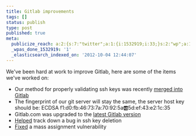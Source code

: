 ```yaml
---
title: Gitlab improvements
tags: []
status: publish
type: post
published: true
meta:
  publicize_reach: a:2:{s:7:"twitter";a:1:{i:1532919;i:33;}s:2:"wp";a:1:{i:0;i:1;}}
  _wpas_done_1532919: '1'
  _elasticsearch_indexed_on: '2012-10-04 12:44:07'
---
```

We've been hard at work to improve Gitlab, here are some of the items we've worked on:

- Our method for properly validating ssh keys was recently [merged into Gitlab](https://github.com/gitlabhq/gitlabhq/pull/1617)
- The fingerprint of our git server will stay the same, the server host key should be: ECDSA f1:d0:fb:46:73:7a:70:92:5a:ab:5d:ef:43:e2:1c:35
- Gitlab.com was upgraded to the [latest Gitlab version](http://blog.gitlabhq.com/gitlab-2-dot-9-released/)
- [Helped](https://github.com/gitlabhq/gitlabhq/pull/1616) track down a bug in ssh key deletion
- [Fixed](https://github.com/gitlabhq/gitlabhq/pull/1561) a mass assignment vulnerability
